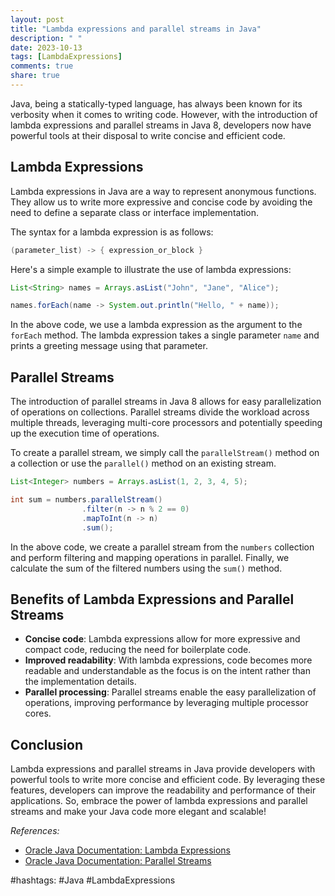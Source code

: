 ```yaml
---
layout: post
title: "Lambda expressions and parallel streams in Java"
description: " "
date: 2023-10-13
tags: [LambdaExpressions]
comments: true
share: true
---
```


Java, being a statically-typed language, has always been known for its verbosity when it comes to writing code. However, with the introduction of lambda expressions and parallel streams in Java 8, developers now have powerful tools at their disposal to write concise and efficient code.

## Lambda Expressions

Lambda expressions in Java are a way to represent anonymous functions. They allow us to write more expressive and concise code by avoiding the need to define a separate class or interface implementation.

The syntax for a lambda expression is as follows:

```java
(parameter_list) -> { expression_or_block }
```

Here's a simple example to illustrate the use of lambda expressions:

```java
List<String> names = Arrays.asList("John", "Jane", "Alice");

names.forEach(name -> System.out.println("Hello, " + name));
```

In the above code, we use a lambda expression as the argument to the `forEach` method. The lambda expression takes a single parameter `name` and prints a greeting message using that parameter.

## Parallel Streams

The introduction of parallel streams in Java 8 allows for easy parallelization of operations on collections. Parallel streams divide the workload across multiple threads, leveraging multi-core processors and potentially speeding up the execution time of operations.

To create a parallel stream, we simply call the `parallelStream()` method on a collection or use the `parallel()` method on an existing stream.

```java
List<Integer> numbers = Arrays.asList(1, 2, 3, 4, 5);

int sum = numbers.parallelStream()
                .filter(n -> n % 2 == 0)
                .mapToInt(n -> n)
                .sum();
```

In the above code, we create a parallel stream from the `numbers` collection and perform filtering and mapping operations in parallel. Finally, we calculate the sum of the filtered numbers using the `sum()` method.

## Benefits of Lambda Expressions and Parallel Streams

- **Concise code**: Lambda expressions allow for more expressive and compact code, reducing the need for boilerplate code.
- **Improved readability**: With lambda expressions, code becomes more readable and understandable as the focus is on the intent rather than the implementation details.
- **Parallel processing**: Parallel streams enable the easy parallelization of operations, improving performance by leveraging multiple processor cores.

## Conclusion

Lambda expressions and parallel streams in Java provide developers with powerful tools to write more concise and efficient code. By leveraging these features, developers can improve the readability and performance of their applications. So, embrace the power of lambda expressions and parallel streams and make your Java code more elegant and scalable!

_References:_

- [Oracle Java Documentation: Lambda Expressions](https://docs.oracle.com/javase/tutorial/java/javaOO/lambdaexpressions.html)
- [Oracle Java Documentation: Parallel Streams](https://docs.oracle.com/javase/tutorial/collections/streams/parallelism.html)

#hashtags: #Java #LambdaExpressions